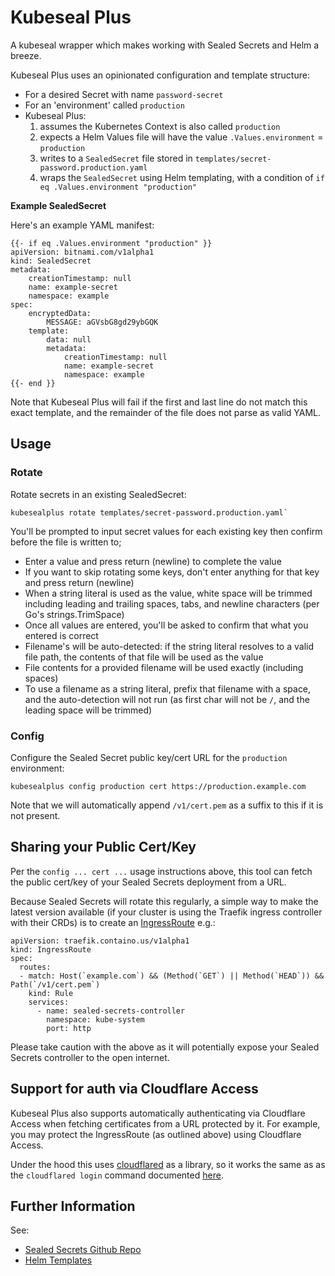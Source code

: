 # Kubeseal Plus

A kubeseal wrapper which makes working with Sealed Secrets and Helm a breeze.

Kubeseal Plus uses an opinionated configuration and template structure:

* For a desired Secret with name `password-secret`
* For an 'environment' called `production`
* Kubeseal Plus:
  1. assumes the Kubernetes Context is also called `production`
  2. expects a Helm Values file will have the value `.Values.environment` = `production`
  3. writes to a `SealedSecret` file stored in `templates/secret-password.production.yaml`
  4. wraps the `SealedSecret` using Helm templating, with a condition of `if eq .Values.environment "production"`

__Example SealedSecret__

Here's an example YAML manifest:

```
{{- if eq .Values.environment "production" }}
apiVersion: bitnami.com/v1alpha1
kind: SealedSecret
metadata:
    creationTimestamp: null
    name: example-secret
    namespace: example
spec:
    encryptedData:
        MESSAGE: aGVsbG8gd29ybGQK
    template:
        data: null
        metadata:
            creationTimestamp: null
            name: example-secret
            namespace: example
{{- end }}
```

Note that Kubeseal Plus will fail if the first and last line do not match this 
exact template, and the remainder of the file does not parse as valid YAML.

## Usage

### Rotate

Rotate secrets in an existing SealedSecret:

```
kubesealplus rotate templates/secret-password.production.yaml`
```

You'll be prompted to input secret values for each existing key then confirm 
before the file is written to;
* Enter a value and press return (newline) to complete the value
* If you want to skip rotating some keys, don't enter anything for that key and
  press return (newline)
* When a string literal is used as the value, white space will be trimmed 
  including leading and trailing spaces, tabs, and newline characters (per Go's
  strings.TrimSpace)
* Once all values are entered, you'll be asked to confirm that what you entered
  is correct
* Filename's will be auto-detected: if the string literal resolves to a valid 
  file path, the contents of that file will be used as the value
* File contents for a provided filename will be used exactly (including spaces)
* To use a filename as a string literal, prefix that filename with a space,
  and the auto-detection will not run (as first char will not be `/`, and the
  leading space will be trimmed)

### Config

Configure the Sealed Secret public key/cert URL for the `production` 
environment:

```
kubesealplus config production cert https://production.example.com
```

Note that we will automatically append `/v1/cert.pem` as a suffix to this if it
is not present.

## Sharing your Public Cert/Key

Per the `config ... cert ...` usage instructions above, this tool can fetch the
public cert/key of
your Sealed Secrets deployment from a URL.

Because Sealed Secrets will rotate this regularly, a simple way to make the 
latest version available (if your cluster is using the Traefik ingress
controller with their CRDs) is to create an [IngressRoute](https://doc.traefik.io/traefik/routing/providers/kubernetes-crd/) e.g.:

```
apiVersion: traefik.containo.us/v1alpha1
kind: IngressRoute
spec:
  routes:
  - match: Host(`example.com`) && (Method(`GET`) || Method(`HEAD`)) && Path(`/v1/cert.pem`)
    kind: Rule
    services:
      - name: sealed-secrets-controller
        namespace: kube-system
        port: http
```

Please take caution with the above as it will potentially expose your Sealed 
Secrets controller to the open internet.

## Support for auth via Cloudflare Access

Kubeseal Plus also supports automatically authenticating via Cloudflare Access
when fetching certificates from a URL protected by it. For example, you may
protect the IngressRoute (as outlined above) using Cloudflare Access.

Under the hood this uses [cloudflared](https://github.com/cloudflare/cloudflared)
as a library, so it works the same as as the `cloudflared login` command 
documented [here](https://developers.cloudflare.com/cloudflare-one/tutorials/cli/#authenticate-a-session-from-the-command-line).

## Further Information

See:

* [Sealed Secrets Github Repo](https://github.com/bitnami-labs/sealed-secrets)
* [Helm Templates](https://helm.sh/docs/chart_best_practices/templates/)

